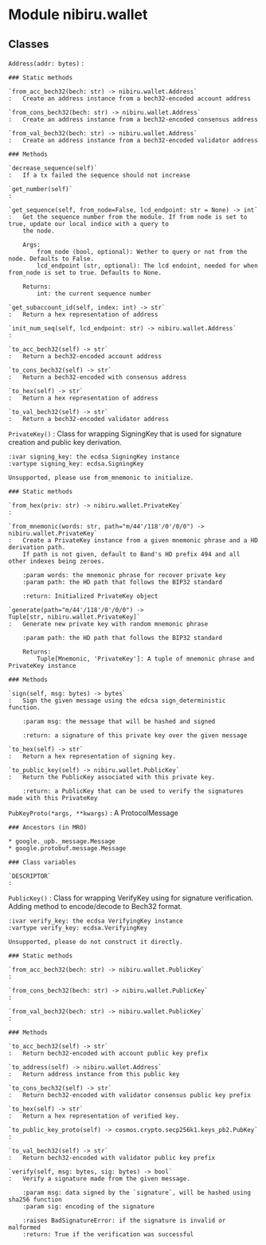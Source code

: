 Module nibiru.wallet
====================

Classes
-------

`Address(addr: bytes)`
:

    ### Static methods

    `from_acc_bech32(bech: str) ‑> nibiru.wallet.Address`
    :   Create an address instance from a bech32-encoded account address

    `from_cons_bech32(bech: str) ‑> nibiru.wallet.Address`
    :   Create an address instance from a bech32-encoded consensus address

    `from_val_bech32(bech: str) ‑> nibiru.wallet.Address`
    :   Create an address instance from a bech32-encoded validator address

    ### Methods

    `decrease_sequence(self)`
    :   If a tx failed the sequence should not increase

    `get_number(self)`
    :

    `get_sequence(self, from_node=False, lcd_endpoint: str = None) ‑> int`
    :   Get the sequence number from the module. If from node is set to true, update our local indice with a query to
        the node.

        Args:
            from_node (bool, optional): Wether to query or not from the node. Defaults to False.
            lcd_endpoint (str, optional): The lcd endoint, needed for when from_node is set to true. Defaults to None.

        Returns:
            int: the current sequence number

    `get_subaccount_id(self, index: int) ‑> str`
    :   Return a hex representation of address

    `init_num_seq(self, lcd_endpoint: str) ‑> nibiru.wallet.Address`
    :

    `to_acc_bech32(self) ‑> str`
    :   Return a bech32-encoded account address

    `to_cons_bech32(self) ‑> str`
    :   Return a bech32-encoded with consensus address

    `to_hex(self) ‑> str`
    :   Return a hex representation of address

    `to_val_bech32(self) ‑> str`
    :   Return a bech32-encoded validator address

`PrivateKey()`
:   Class for wrapping SigningKey that is used for signature creation and public key derivation.

    :ivar signing_key: the ecdsa SigningKey instance
    :vartype signing_key: ecdsa.SigningKey

    Unsupported, please use from_mnemonic to initialize.

    ### Static methods

    `from_hex(priv: str) ‑> nibiru.wallet.PrivateKey`
    :

    `from_mnemonic(words: str, path="m/44'/118'/0'/0/0") ‑> nibiru.wallet.PrivateKey`
    :   Create a PrivateKey instance from a given mnemonic phrase and a HD derivation path.
        If path is not given, default to Band's HD prefix 494 and all other indexes being zeroes.

        :param words: the mnemonic phrase for recover private key
        :param path: the HD path that follows the BIP32 standard

        :return: Initialized PrivateKey object

    `generate(path="m/44'/118'/0'/0/0") ‑> Tuple[str, nibiru.wallet.PrivateKey]`
    :   Generate new private key with random mnemonic phrase

        :param path: the HD path that follows the BIP32 standard

        Returns:
            Tuple[Mnemonic, 'PrivateKey']: A tuple of mnemonic phrase and PrivateKey instance

    ### Methods

    `sign(self, msg: bytes) ‑> bytes`
    :   Sign the given message using the edcsa sign_deterministic function.

        :param msg: the message that will be hashed and signed

        :return: a signature of this private key over the given message

    `to_hex(self) ‑> str`
    :   Return a hex representation of signing key.

    `to_public_key(self) ‑> nibiru.wallet.PublicKey`
    :   Return the PublicKey associated with this private key.

        :return: a PublicKey that can be used to verify the signatures made with this PrivateKey

`PubKeyProto(*args, **kwargs)`
:   A ProtocolMessage

    ### Ancestors (in MRO)

    * google._upb._message.Message
    * google.protobuf.message.Message

    ### Class variables

    `DESCRIPTOR`
    :

`PublicKey()`
:   Class for wrapping VerifyKey using for signature verification. Adding method to encode/decode
    to Bech32 format.

    :ivar verify_key: the ecdsa VerifyingKey instance
    :vartype verify_key: ecdsa.VerifyingKey

    Unsupported, please do not construct it directly.

    ### Static methods

    `from_acc_bech32(bech: str) ‑> nibiru.wallet.PublicKey`
    :

    `from_cons_bech32(bech: str) ‑> nibiru.wallet.PublicKey`
    :

    `from_val_bech32(bech: str) ‑> nibiru.wallet.PublicKey`
    :

    ### Methods

    `to_acc_bech32(self) ‑> str`
    :   Return bech32-encoded with account public key prefix

    `to_address(self) ‑> nibiru.wallet.Address`
    :   Return address instance from this public key

    `to_cons_bech32(self) ‑> str`
    :   Return bech32-encoded with validator consensus public key prefix

    `to_hex(self) ‑> str`
    :   Return a hex representation of verified key.

    `to_public_key_proto(self) ‑> cosmos.crypto.secp256k1.keys_pb2.PubKey`
    :

    `to_val_bech32(self) ‑> str`
    :   Return bech32-encoded with validator public key prefix

    `verify(self, msg: bytes, sig: bytes) ‑> bool`
    :   Verify a signature made from the given message.

        :param msg: data signed by the `signature`, will be hashed using sha256 function
        :param sig: encoding of the signature

        :raises BadSignatureError: if the signature is invalid or malformed
        :return: True if the verification was successful
